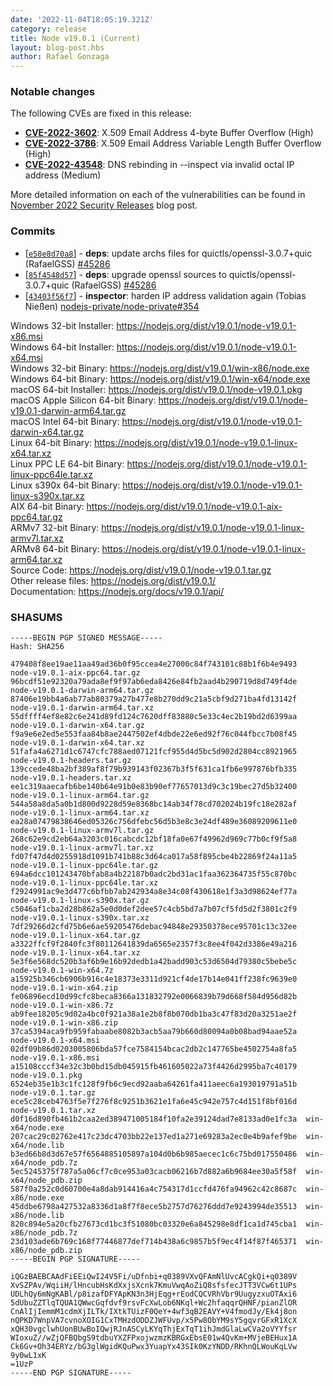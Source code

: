 ```yaml
---
date: '2022-11-04T18:05:19.321Z'
category: release
title: Node v19.0.1 (Current)
layout: blog-post.hbs
author: Rafael Gonzaga
---
```


### Notable changes

The following CVEs are fixed in this release:

- **[CVE-2022-3602](https://cve.mitre.org/cgi-bin/cvename.cgi?name=CVE-2022-3602)**: X.509 Email Address 4-byte Buffer Overflow (High)
- **[CVE-2022-3786](https://cve.mitre.org/cgi-bin/cvename.cgi?name=CVE-2022-3786)**: X.509 Email Address Variable Length Buffer Overflow (High)
- **[CVE-2022-43548](https://cve.mitre.org/cgi-bin/cvename.cgi?name=CVE-2022-43548)**: DNS rebinding in --inspect via invalid octal IP address (Medium)

More detailed information on each of the vulnerabilities can be found in [November 2022 Security Releases](/blog/vulnerability/november-2022-security-releases/) blog post.

### Commits

- \[[`e58e8d70a8`](https://github.com/nodejs/node/commit/e58e8d70a8)] - **deps**: update archs files for quictls/openssl-3.0.7+quic (RafaelGSS) [#45286](https://github.com/nodejs/node/pull/45286)
- \[[`85f4548d57`](https://github.com/nodejs/node/commit/85f4548d57)] - **deps**: upgrade openssl sources to quictls/openssl-3.0.7+quic (RafaelGSS) [#45286](https://github.com/nodejs/node/pull/45286)
- \[[`43403f56f7`](https://github.com/nodejs/node/commit/43403f56f7)] - **inspector**: harden IP address validation again (Tobias Nießen) [nodejs-private/node-private#354](https://github.com/nodejs-private/node-private/pull/354)

Windows 32-bit Installer: https://nodejs.org/dist/v19.0.1/node-v19.0.1-x86.msi \
Windows 64-bit Installer: https://nodejs.org/dist/v19.0.1/node-v19.0.1-x64.msi \
Windows 32-bit Binary: https://nodejs.org/dist/v19.0.1/win-x86/node.exe \
Windows 64-bit Binary: https://nodejs.org/dist/v19.0.1/win-x64/node.exe \
macOS 64-bit Installer: https://nodejs.org/dist/v19.0.1/node-v19.0.1.pkg \
macOS Apple Silicon 64-bit Binary: https://nodejs.org/dist/v19.0.1/node-v19.0.1-darwin-arm64.tar.gz \
macOS Intel 64-bit Binary: https://nodejs.org/dist/v19.0.1/node-v19.0.1-darwin-x64.tar.gz \
Linux 64-bit Binary: https://nodejs.org/dist/v19.0.1/node-v19.0.1-linux-x64.tar.xz \
Linux PPC LE 64-bit Binary: https://nodejs.org/dist/v19.0.1/node-v19.0.1-linux-ppc64le.tar.xz \
Linux s390x 64-bit Binary: https://nodejs.org/dist/v19.0.1/node-v19.0.1-linux-s390x.tar.xz \
AIX 64-bit Binary: https://nodejs.org/dist/v19.0.1/node-v19.0.1-aix-ppc64.tar.gz \
ARMv7 32-bit Binary: https://nodejs.org/dist/v19.0.1/node-v19.0.1-linux-armv7l.tar.xz \
ARMv8 64-bit Binary: https://nodejs.org/dist/v19.0.1/node-v19.0.1-linux-arm64.tar.xz \
Source Code: https://nodejs.org/dist/v19.0.1/node-v19.0.1.tar.gz \
Other release files: https://nodejs.org/dist/v19.0.1/ \
Documentation: https://nodejs.org/docs/v19.0.1/api/

### SHASUMS

```
-----BEGIN PGP SIGNED MESSAGE-----
Hash: SHA256

479408f8ee19ae11aa49ad36b0f95ccea4e27000c84f743101c88b1f6b4e9493  node-v19.0.1-aix-ppc64.tar.gz
96bcdf51e92320a79ada8ef9f97ab6eda8426e84fb2aad4b290719d8d749f4de  node-v19.0.1-darwin-arm64.tar.gz
87406e19bb4a6ab77ab80379a27b477e8b270dd9c21a5cbf9d271ba4fd13142f  node-v19.0.1-darwin-arm64.tar.xz
55dffff4ef8e82c6e241d89fd124c7620dff83880c5e33c4ec2b19bd2d6399aa  node-v19.0.1-darwin-x64.tar.gz
f9a9e6e2ed5e553faa84b8ae2447502ef4dbde22e6ed92f76c044fbcc7b08f45  node-v19.0.1-darwin-x64.tar.xz
51fafa4a6271d1c6747cfc788aed07121fcf955d4d5bc5d902d2804cc8921965  node-v19.0.1-headers.tar.gz
139ccede48ba2bf389af8f79b939143f02367b3f5f631ca1fb6e997876bfb335  node-v19.0.1-headers.tar.xz
ee1c319aaecafb6be140b64e91b0e83b90ef77657013d9c3c19bec27d5b32400  node-v19.0.1-linux-arm64.tar.gz
544a58a8da5a0b1d800d9228d59e8368bc14ab34f78cd702024b19fc18e282af  node-v19.0.1-linux-arm64.tar.xz
ea28a07479838646ed05326c756dfebc56d5b3e8c3e24df489e36089209611e0  node-v19.0.1-linux-armv7l.tar.gz
268c62e9cd2eb64a3203c016cabcdc12bf18fa0e67f49962d969c77b0cf9f5a8  node-v19.0.1-linux-armv7l.tar.xz
fd07f47d4d0255918d1091b741b88c3d64ca017a58f895cbe4b22869f24a11a5  node-v19.0.1-linux-ppc64le.tar.gz
694a6dcc101243470bfab8a4b22187b0adc2bd31ac1faa362364735f55c870bc  node-v19.0.1-linux-ppc64le.tar.xz
f2924991ac9e3d477c6bfbb7ab242934a8e34c08f430618e1f3a3d98624ef77a  node-v19.0.1-linux-s390x.tar.gz
c5046af1cba2d28b862a5e0d0def2dee57c4cb5bd7a7b07cf5fd5d2f3801c2f9  node-v19.0.1-linux-s390x.tar.xz
7df29266d2cfd75b6e6ae59205476debac94848e29350378ece95701c13c32ee  node-v19.0.1-linux-x64.tar.gz
a3322ffcf9f2840fc3f80112641839da6565e2357f3c8ee4f042d3386e49a216  node-v19.0.1-linux-x64.tar.xz
5e3f6e568dc520b3af6b9e16b92dedb1a42badd903c53d6504d79380c5bebe5c  node-v19.0.1-win-x64.7z
a15925b346cb6906b916c4e18373e3311d921cf4de17b14e041ff238fc9639e0  node-v19.0.1-win-x64.zip
fe06896ecd10d99cfc8beca8366a131832792e0066839b79d668f584d956d82b  node-v19.0.1-win-x86.7z
ab9fee18205c9d02a4bc0f921a38a1e2b8f8b070db1ba3c47f83d20a3251ae2f  node-v19.0.1-win-x86.zip
37ca5394aca9fb959fabaabe8082b3acb5aa79b660d80094a0b08bad94aae52a  node-v19.0.1-x64.msi
02df09b86d0203005806bda57fce7584154bcac2db2c147765be4502754a8fa5  node-v19.0.1-x86.msi
a15108cccf34e32c3b0bd15db045915fb461605022a73f4426d2995ba7c40179  node-v19.0.1.pkg
6524eb35e1b3c1fc128f9fb6c9ecd92aaba64261fa411aeec6a193019791a51b  node-v19.0.1.tar.gz
ece5c28ceb4763f5e7f276f8c9251b3621e1fa6e45c942e757c4d151f8bf016d  node-v19.0.1.tar.xz
d0f16d890fb461b2caa2ed389471005184f10fa2e39124dad7e8133ad0e1fc3a  win-x64/node.exe
207cac29c02762e417c23dc4703bb22e137ed1a271e69283a2ec0e4b9afef9be  win-x64/node.lib
b3ed66b8d3d67e57f6564885105897a104d0b6b985aecec1c6c75bd017550486  win-x64/node_pdb.7z
5ec5245375f787a5a06cf7c0ce953a03cacb06216b7d882a6b9684ee30a5f58f  win-x64/node_pdb.zip
587f0a252c0d60700e4a8dab914416a4c754317d1ccfd476fa94962c42c8687c  win-x86/node.exe
45ddbe6798a427532a8336d1a8f7f8ece5b2757d76276ddd7e9243994de35513  win-x86/node.lib
820c894e5a20cfb27673cd1bc3f51080bc03320e6a845298e8df1ca1d745cba1  win-x86/node_pdb.7z
23d103ade6b769c168f77446877def714b438a6c9857b5f9ec4f14f87f465371  win-x86/node_pdb.zip
-----BEGIN PGP SIGNATURE-----

iQGzBAEBCAAdFiEEiQwI24V5Fi/uDfnbi+q0389VXvQFAmNlUvcACgkQi+q0389V
XvSZPAv/WqiiH/lHncubHsKdXxjsXcnk7KmuVwqAoZiQ8sfsfecJTT3VCw6t1UPs
UDLhQy6mNgKABl/p8izafDFYApKN3n3HjEqg+rEodCQCVRhVbr9UugyzxuOTAxi6
5dUbuZZTlqTQUA1QWwcGqfdvf9rsvFcXwLob6NKql+Wc2hfaqqrQHNF/pianZlOR
CnAlIjIemmM1cdmXjILTk/IXtkTUizF0QeY+4wf3qB2EAVY+V4fmodJy/Ek4j8on
nQPKD7WnpVA7cvnoXOIG1CxTMHzdODDZJWFUvp/x5Pw8ObYM9sY5gqvrGFxR1XcX
xQH30vgclwhUonBUwBoIQwjRJnASCyLKYqThjExTqT1ihJmdGlaLwCVa2oVYYfsr
WIoxuZ//wZjQFBQbgS9tdbuYXZFPxojwzmzKBRGxEbsE01w4QvKm+MVjeBEHux1A
Ck6Gv+Oh34ERYz/bG3glWgidKQuPwx3YuapYx43SIk0KzYNDD/RKhnQLWouKqLVw
9y0wL1xK
=1UzP
-----END PGP SIGNATURE-----

```

